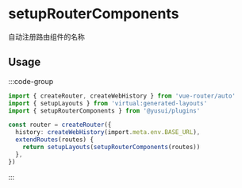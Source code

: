 # setupRouterComponents

自动注册路由组件的名称

## Usage

:::code-group

```ts [main.ts]
import { createRouter, createWebHistory } from 'vue-router/auto'
import { setupLayouts } from 'virtual:generated-layouts'
import { setupRouterComponents } from '@yusui/plugins'

const router = createRouter({
  history: createWebHistory(import.meta.env.BASE_URL),
  extendRoutes(routes) {
    return setupLayouts(setupRouterComponents(routes))
  },
})
```

:::
